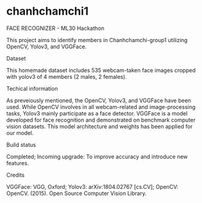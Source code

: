 # chanhchamchi1
FACE RECOGNIZER - ML30 Hackathon

This project aims to identify members in Chanhchamchi-group1 utilizing OpenCV, Yolov3, and VGGFace.


Dataset

This homemade dataset includes 535 webcam-taken face images cropped with yolov3 of 4 members (2 males, 2 females).


Techical information

As preveiously mentioned, the OpenCV, Yolov3, and VGGFace have been used. While OpenCV involves in all webcam-related and image-processing tasks, Yolov3 mainly participate as a face detector. VGGFace is a model developed for face recognition and demonstrated on benchmark computer vision datasets. This model architecture and weights has been applied for our model.


Build status

Completed; Incoming upgrade: To improve accuracy and introduce new features.


Credits

VGGFace: VGG, Oxford; Yolov3: arXiv:1804.02767 [cs.CV]; OpenCV: OpenCV. (2015). Open Source Computer Vision Library.
